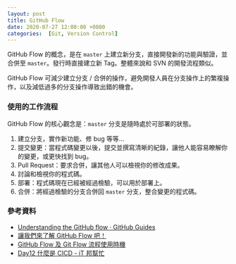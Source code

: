 ```yaml
---
layout: post
title: GitHub Flow
date: 2020-07-27 12:00:00 +0800
categories:  [Git, Version Control]
--- 
```


GitHub Flow 的概念，是在 `master` 上建立新分支，直接開發新的功能與驗證，並合併至 `master`。發行時直接建立新 Tag。整體來說和 SVN 的開發流程類似。

GitHub Flow 可減少建立分支 / 合併的操作，避免開發人員在分支操作上的繁複操作，以及減低過多的分支操作導致出錯的機會。

### 使用的工作流程

GitHub Flow 的核心觀念是：`master` 分支是隨時處於可部署的狀態。

1. 建立分支，實作新功能、修 bug 等等...
2. 提交變更：當程式碼變更以後，提交並撰寫清晰的紀錄，讓他人能容易瞭解你的變更，或更快找到 bug。
3. Pull Request：要求合併，讓其他人可以檢視你的修改成果。
4. 討論和檢視你的程式碼。
5. 部署：程式碼現在已經被經過檢驗，可以用於部署上。
6. 合併：將經過檢驗的分支合併回 `master` 分支，整合變更的程式碼。

### 參考資料

- [Understanding the GitHub flow · GitHub Guides](https://guides.github.com/introduction/flow/)
- [讓我們來了解 GitHub Flow 吧！](https://medium.com/@trylovetom/-4144caf1f1bf)
- [GitHub Flow 及 Git Flow 流程使用時機](https://blog.wu-boy.com/2017/12/github-flow-vs-git-flow/)
- [Day12 什麼是 CICD - iT 邦幫忙](https://ithelp.ithome.com.tw/articles/10219083)